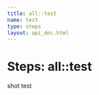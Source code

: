 ```yaml
---
title: all::test
name: test
type: steps
layout: api_doc.html
---
```

# Steps: all::test


shot test



